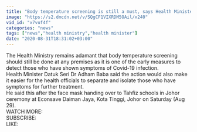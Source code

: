```yaml
---
title: "Body temperature screening is still a must, says Health Minister"
image: "https://s2.dmcdn.net/v/SQgCF1VIXRDM5OAil/x240"
vid_id: "x7vuf4f"
categories: "news"
tags: ["news","health ministry","health minister"]
date: "2020-08-31T18:31:02+03:00"
---
```

The Health Ministry remains adamant that body temperature screening should still be done at any premises as it is one of the early measures to detect those who have shown symptoms of  Covid-19 infection.  <br>Health Minister Datuk Seri Dr Adham Baba said the action would also make it easier for the health officials to separate and isolate those who have symptoms for further treatment.  <br>He said this after the face mask handing over to Tahfiz schools in Johor ceremony at Econsave Daiman Jaya, Kota Tinggi, Johor on Saturday (Aug 29).  <br>WATCH MORE:   <br>SUBSCRIBE:   <br>LIKE: 
